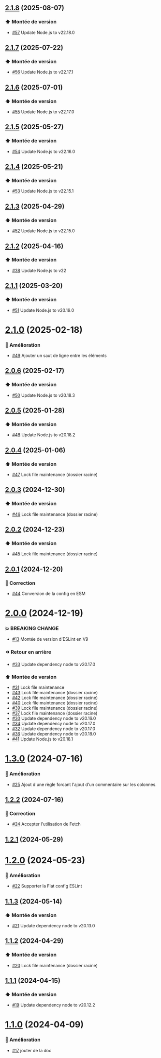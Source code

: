 ## [2.1.8](https://github.com/1024pix/eslint-plugin/compare/v2.1.7...v2.1.8) (2025-08-07)

### :arrow_up: Montée de version

- [#57](https://github.com/1024pix/eslint-plugin/pull/57) Update Node.js to v22.18.0

## [2.1.7](https://github.com/1024pix/eslint-plugin/compare/v2.1.6...v2.1.7) (2025-07-22)

### :arrow_up: Montée de version

- [#56](https://github.com/1024pix/eslint-plugin/pull/56) Update Node.js to v22.17.1

## [2.1.6](https://github.com/1024pix/eslint-plugin/compare/v2.1.5...v2.1.6) (2025-07-01)

### :arrow_up: Montée de version

- [#55](https://github.com/1024pix/eslint-plugin/pull/55) Update Node.js to v22.17.0

## [2.1.5](https://github.com/1024pix/eslint-plugin/compare/v2.1.4...v2.1.5) (2025-05-27)

### :arrow_up: Montée de version

- [#54](https://github.com/1024pix/eslint-plugin/pull/54) Update Node.js to v22.16.0

## [2.1.4](https://github.com/1024pix/eslint-plugin/compare/v2.1.3...v2.1.4) (2025-05-21)

### :arrow_up: Montée de version

- [#53](https://github.com/1024pix/eslint-plugin/pull/53) Update Node.js to v22.15.1

## [2.1.3](https://github.com/1024pix/eslint-plugin/compare/v2.1.2...v2.1.3) (2025-04-29)

### :arrow_up: Montée de version

- [#52](https://github.com/1024pix/eslint-plugin/pull/52) Update Node.js to v22.15.0

## [2.1.2](https://github.com/1024pix/eslint-plugin/compare/v2.1.1...v2.1.2) (2025-04-16)

### :arrow_up: Montée de version

- [#38](https://github.com/1024pix/eslint-plugin/pull/38) Update Node.js to v22

## [2.1.1](https://github.com/1024pix/eslint-plugin/compare/v2.1.0...v2.1.1) (2025-03-20)

### :arrow_up: Montée de version

- [#51](https://github.com/1024pix/eslint-plugin/pull/51) Update Node.js to v20.19.0

# [2.1.0](https://github.com/1024pix/eslint-plugin/compare/v2.0.6...v2.1.0) (2025-02-18)

### :rocket: Amélioration

- [#49](https://github.com/1024pix/eslint-plugin/pull/49) Ajouter un saut de ligne entre les éléments

## [2.0.6](https://github.com/1024pix/eslint-plugin/compare/v2.0.5...v2.0.6) (2025-02-17)

### :arrow_up: Montée de version

- [#50](https://github.com/1024pix/eslint-plugin/pull/50) Update Node.js to v20.18.3

## [2.0.5](https://github.com/1024pix/eslint-plugin/compare/v2.0.4...v2.0.5) (2025-01-28)

### :arrow_up: Montée de version

- [#48](https://github.com/1024pix/eslint-plugin/pull/48) Update Node.js to v20.18.2

## [2.0.4](https://github.com/1024pix/eslint-plugin/compare/v2.0.3...v2.0.4) (2025-01-06)

### :arrow_up: Montée de version

- [#47](https://github.com/1024pix/eslint-plugin/pull/47) Lock file maintenance (dossier racine)

## [2.0.3](https://github.com/1024pix/eslint-plugin/compare/v2.0.2...v2.0.3) (2024-12-30)

### :arrow_up: Montée de version

- [#46](https://github.com/1024pix/eslint-plugin/pull/46) Lock file maintenance (dossier racine)

## [2.0.2](https://github.com/1024pix/eslint-plugin/compare/v2.0.1...v2.0.2) (2024-12-23)

### :arrow_up: Montée de version

- [#45](https://github.com/1024pix/eslint-plugin/pull/45) Lock file maintenance (dossier racine)

## [2.0.1](https://github.com/1024pix/eslint-plugin/compare/v2.0.0...v2.0.1) (2024-12-20)

### :bug: Correction

- [#44](https://github.com/1024pix/eslint-plugin/pull/44) Conversion de la config en ESM

# [2.0.0](https://github.com/1024pix/eslint-plugin/compare/v1.3.0...v2.0.0) (2024-12-19)

### :boom: BREAKING CHANGE

- [#13](https://github.com/1024pix/eslint-plugin/pull/13) Montée de version d'ESLint en V9 

### :rewind: Retour en arrière

- [#33](https://github.com/1024pix/eslint-plugin/pull/33) Update dependency node to v20.17.0

### :arrow_up: Montée de version

- [#31](https://github.com/1024pix/eslint-plugin/pull/31) Lock file maintenance 
- [#43](https://github.com/1024pix/eslint-plugin/pull/43) Lock file maintenance (dossier racine) 
- [#42](https://github.com/1024pix/eslint-plugin/pull/42) Lock file maintenance (dossier racine) 
- [#40](https://github.com/1024pix/eslint-plugin/pull/40) Lock file maintenance (dossier racine) 
- [#39](https://github.com/1024pix/eslint-plugin/pull/39) Lock file maintenance (dossier racine) 
- [#37](https://github.com/1024pix/eslint-plugin/pull/37) Lock file maintenance (dossier racine) 
- [#30](https://github.com/1024pix/eslint-plugin/pull/30) Update dependency node to v20.16.0 
- [#34](https://github.com/1024pix/eslint-plugin/pull/34) Update dependency node to v20.17.0 
- [#32](https://github.com/1024pix/eslint-plugin/pull/32) Update dependency node to v20.17.0 
- [#36](https://github.com/1024pix/eslint-plugin/pull/36) Update dependency node to v20.18.0 
- [#41](https://github.com/1024pix/eslint-plugin/pull/41) Update Node.js to v20.18.1

# [1.3.0](https://github.com/1024pix/eslint-plugin/compare/v1.2.2...v1.3.0) (2024-07-16)

### :rocket: Amélioration

- [#25](https://github.com/1024pix/eslint-plugin/pull/25) Ajout d'une règle forcant l'ajout d'un commentaire sur les colonnes.

## [1.2.2](https://github.com/1024pix/eslint-plugin/compare/v1.2.1...v1.2.2) (2024-07-16)

### :bug: Correction

- [#24](https://github.com/1024pix/eslint-plugin/pull/24) Accepter l'utilisation de Fetch

## [1.2.1](https://github.com/1024pix/eslint-plugin/compare/v1.2.0...v1.2.1) (2024-05-29)

# [1.2.0](https://github.com/1024pix/eslint-plugin/compare/v1.1.3...v1.2.0) (2024-05-23)

### :rocket: Amélioration

- [#22](https://github.com/1024pix/eslint-plugin/pull/22) Supporter la Flat config ESLint

## [1.1.3](https://github.com/1024pix/eslint-plugin/compare/v1.1.2...v1.1.3) (2024-05-14)

### :arrow_up: Montée de version

- [#21](https://github.com/1024pix/eslint-plugin/pull/21) Update dependency node to v20.13.0

## [1.1.2](https://github.com/1024pix/eslint-plugin/compare/v1.1.1...v1.1.2) (2024-04-29)

### :arrow_up: Montée de version

- [#20](https://github.com/1024pix/eslint-plugin/pull/20) Lock file maintenance (dossier racine)

## [1.1.1](https://github.com/1024pix/eslint-plugin/compare/v1.1.0...v1.1.1) (2024-04-15)

### :arrow_up: Montée de version

- [#19](https://github.com/1024pix/eslint-plugin/pull/19) Update dependency node to v20.12.2

# [1.1.0](https://github.com/1024pix/eslint-plugin/compare/v1.0.1...v1.1.0) (2024-04-09)

### :rocket: Amélioration

- [#17](https://github.com/1024pix/eslint-plugin/pull/17) jouter de la doc
